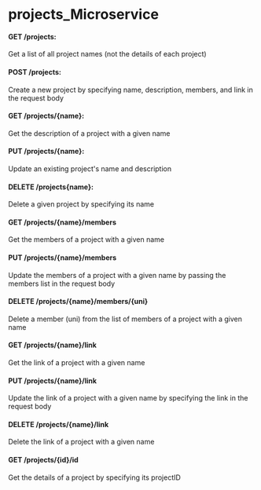 # projects_Microservice

#### GET /projects: 
Get a list of all project names (not the details of each project)

#### POST /projects:
Create a new project by specifying name, description, members, and link in the request body

#### GET /projects/{name}:
Get the description of a project with a given name

#### PUT /projects/{name}:
Update an existing project's name and description

#### DELETE /projects{name}:
Delete a given project by specifying its name

#### GET /projects/{name}/members
Get the members of a project with a given name

#### PUT /projects/{name}/members
Update the members of a project with a given name by passing the members list in the request body

#### DELETE /projects/{name}/members/{uni}
Delete a member (uni) from the list of members of a project with a given name

#### GET /projects/{name}/link
Get the link of a project with a given name

#### PUT /projects/{name}/link
Update the link of a project with a given name by specifying the link in the request body

#### DELETE /projects/{name}/link
Delete the link of a project with a given name

#### GET /projects/{id}/id
Get the details of a project by specifying its projectID